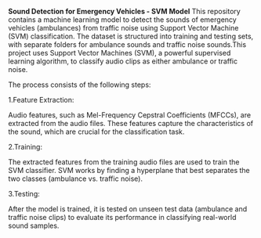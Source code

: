 **Sound Detection for Emergency Vehicles - SVM Model**
This repository contains a machine learning model to detect the sounds of emergency vehicles (ambulances) from traffic noise using Support Vector Machine (SVM) classification. The dataset is structured into training and testing sets, with separate folders for ambulance sounds and traffic noise sounds.This project uses Support Vector Machines (SVM), a powerful supervised learning algorithm, to classify audio clips as either ambulance or traffic noise. 

The process consists of the following steps:

1.Feature Extraction:

Audio features, such as Mel-Frequency Cepstral Coefficients (MFCCs), are extracted from the audio files. These features capture the characteristics of the sound, which are crucial for the classification task.

2.Training:

The extracted features from the training audio files are used to train the SVM classifier. SVM works by finding a hyperplane that best separates the two classes (ambulance vs. traffic noise).

3.Testing:

After the model is trained, it is tested on unseen test data (ambulance and traffic noise clips) to evaluate its performance in classifying real-world sound samples.
